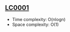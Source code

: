## [LC0001](https://leetcode.com/problems/two-sum/)

* Time complexity: O(nlogn)
* Space complexity: O(1)